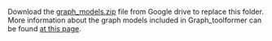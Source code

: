 
Download the [graph_models.zip](https://drive.google.com/file/d/1Wpw2DBa2p_PG_od3AVGZd5GvoKhCM2mH/view?usp=share_link) file from Google drive to replace this folder.
More information about the graph models included in Graph_toolformer can be found [at this page](https://github.com/jwzhanggy/Graph_Toolformer/tree/main/Graph_Toolformer_Package#pre-trained-graph-models).
